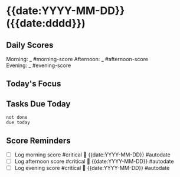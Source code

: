 # {{date:YYYY-MM-DD}} ({{date:dddd}})

## Daily Scores
Morning: _ #morning-score
Afternoon: _ #afternoon-score  
Evening: _ #evening-score

## Today's Focus


## Tasks Due Today
```tasks
not done
due today
```

## Score Reminders 
- [ ] Log morning score #critical  📅 {{date:YYYY-MM-DD}} #autodate 
- [ ] Log afternoon score #critical  📅 {{date:YYYY-MM-DD}} #autodate 
- [ ] Log evening score #critical  📅 {{date:YYYY-MM-DD}} #autodate